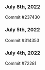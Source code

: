 ### July 8th, 2022

Commit #237430

### July 5th, 2022

Commit #314353


### July 4th, 2022

Commit #72281
